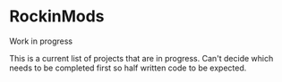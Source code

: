 # RockinMods
Work in progress

This is a current list of projects that are in progress. Can't decide which needs to be completed first so half written code to be expected.
